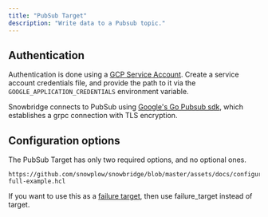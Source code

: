 ```yaml
---
title: "PubSub Target"
description: "Write data to a Pubsub topic."
---
```


## Authentication

Authentication is done using a [GCP Service Account](https://cloud.google.com/docs/authentication/application-default-credentials#attached-sa). Create a service account credentials file, and provide the path to it via the `GOOGLE_APPLICATION_CREDENTIALS` environment variable.

Snowbridge connects to PubSub using [Google's Go Pubsub sdk](cloud.google.com/go/pubsub), which establishes a grpc connection with TLS encryption.

## Configuration options

The PubSub Target has only two required options, and no optional ones.

```hcl reference
https://github.com/snowplow/snowbridge/blob/master/assets/docs/configuration/targets/pubsub-full-example.hcl
```

If you want to use this as a [failure target](/docs/destinations/forwarding-events/snowbridge/concepts/failure-model/index.md#failure-targets), then use failure_target instead of target.
